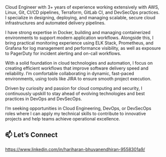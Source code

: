 Cloud Engineer with 3+ years of experience working extensively with AWS, Linux, Git, CI/CD pipelines, Terraform, GitLab CI, and DevSecOps practices. I specialize in designing, deploying, and managing scalable, secure cloud infrastructures and automated delivery pipelines.

I have strong expertise in Docker, building and managing containerized environments to support modern application workflows. Alongside this, I bring practical monitoring experience using ELK Stack, Prometheus, and Grafana for log management and performance visibility, as well as exposure to PagerDuty for incident alerting and on-call workflows.

With a solid foundation in cloud technologies and automation, I focus on creating efficient workflows that improve software delivery speed and reliability. I’m comfortable collaborating in dynamic, fast-paced environments, using tools like JIRA to ensure smooth project execution.

Driven by curiosity and passion for cloud computing and security, I continuously upskill to stay ahead of evolving technologies and best practices in DevOps and DevSecOps.

I’m seeking opportunities in Cloud Engineering, DevOps, or DevSecOps roles where I can apply my technical skills to contribute to innovative projects and help teams achieve operational excellence.

## 📫 Let’s Connect
https://www.linkedin.com/in/hariharan-bhuvanendhiran-9558301a9/

